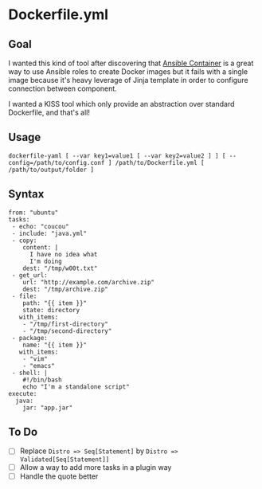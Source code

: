# Dockerfile.yml

## Goal
I wanted this kind of tool after discovering that [Ansible Container](https://www.ansible.com/integrations/containers/ansible-container) is a great way to use Ansible roles to create Docker images but it fails with a single image because it's heavy leverage of Jinja template in order to configure connection between component. 

I wanted a KISS tool which only provide an abstraction over standard Dockerfile, and that's all! 

## Usage
`dockerfile-yaml [ --var key1=value1 [ --var key2=value2 ] ] [ --config=/path/to/config.conf ] /path/to/Dockerfile.yml [ /path/to/output/folder ]`

## Syntax
```
from: "ubuntu"
tasks:
 - echo: "coucou"
 - include: "java.yml"
 - copy:
    content: |
      I have no idea what
      I'm doing
    dest: "/tmp/w00t.txt"
 - get_url:
    url: "http://example.com/archive.zip"
    dest: "/tmp/archive.zip"
 - file:
    path: "{{ item }}"
    state: directory
   with_items:
    - "/tmp/first-directory"
    - "/tmp/second-directory"
 - package:
    name: "{{ item }}"
   with_items:
    - "vim"
    - "emacs"
 - shell: |
    #!/bin/bash
    echo "I'm a standalone script"
execute:
  java:
    jar: "app.jar"
```

## To Do
- [ ] Replace `Distro => Seq[Statement]` by `Distro => Validated[Seq[Statement]]`
- [ ] Allow a way to add more tasks in a plugin way
- [ ] Handle the quote better
